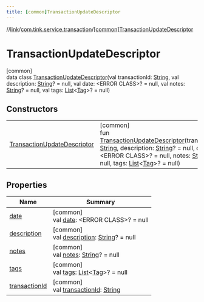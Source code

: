 ```yaml
---
title: [common]TransactionUpdateDescriptor
---
```

//[link](../../../index.html)/[com.tink.service.transaction](../index.html)/[[common]TransactionUpdateDescriptor](index.html)



# TransactionUpdateDescriptor



[common]\
data class [TransactionUpdateDescriptor](index.html)(val transactionId: [String](https://kotlinlang.org/api/latest/jvm/stdlib/kotlin/-string/index.html), val description: [String](https://kotlinlang.org/api/latest/jvm/stdlib/kotlin/-string/index.html)? = null, val date: &lt;ERROR CLASS&gt;? = null, val notes: [String](https://kotlinlang.org/api/latest/jvm/stdlib/kotlin/-string/index.html)? = null, val tags: [List](https://kotlinlang.org/api/latest/jvm/stdlib/kotlin.collections/-list/index.html)&lt;[Tag](../../com.tink.model.transaction/[common]-tag/index.html)&gt;? = null)



## Constructors


| | |
|---|---|
| [TransactionUpdateDescriptor](-transaction-update-descriptor.html) | [common]<br>fun [TransactionUpdateDescriptor](-transaction-update-descriptor.html)(transactionId: [String](https://kotlinlang.org/api/latest/jvm/stdlib/kotlin/-string/index.html), description: [String](https://kotlinlang.org/api/latest/jvm/stdlib/kotlin/-string/index.html)? = null, date: &lt;ERROR CLASS&gt;? = null, notes: [String](https://kotlinlang.org/api/latest/jvm/stdlib/kotlin/-string/index.html)? = null, tags: [List](https://kotlinlang.org/api/latest/jvm/stdlib/kotlin.collections/-list/index.html)&lt;[Tag](../../com.tink.model.transaction/[common]-tag/index.html)&gt;? = null) |


## Properties


| Name | Summary |
|---|---|
| [date](date.html) | [common]<br>val [date](date.html): &lt;ERROR CLASS&gt;? = null |
| [description](description.html) | [common]<br>val [description](description.html): [String](https://kotlinlang.org/api/latest/jvm/stdlib/kotlin/-string/index.html)? = null |
| [notes](notes.html) | [common]<br>val [notes](notes.html): [String](https://kotlinlang.org/api/latest/jvm/stdlib/kotlin/-string/index.html)? = null |
| [tags](tags.html) | [common]<br>val [tags](tags.html): [List](https://kotlinlang.org/api/latest/jvm/stdlib/kotlin.collections/-list/index.html)&lt;[Tag](../../com.tink.model.transaction/[common]-tag/index.html)&gt;? = null |
| [transactionId](transaction-id.html) | [common]<br>val [transactionId](transaction-id.html): [String](https://kotlinlang.org/api/latest/jvm/stdlib/kotlin/-string/index.html) |

